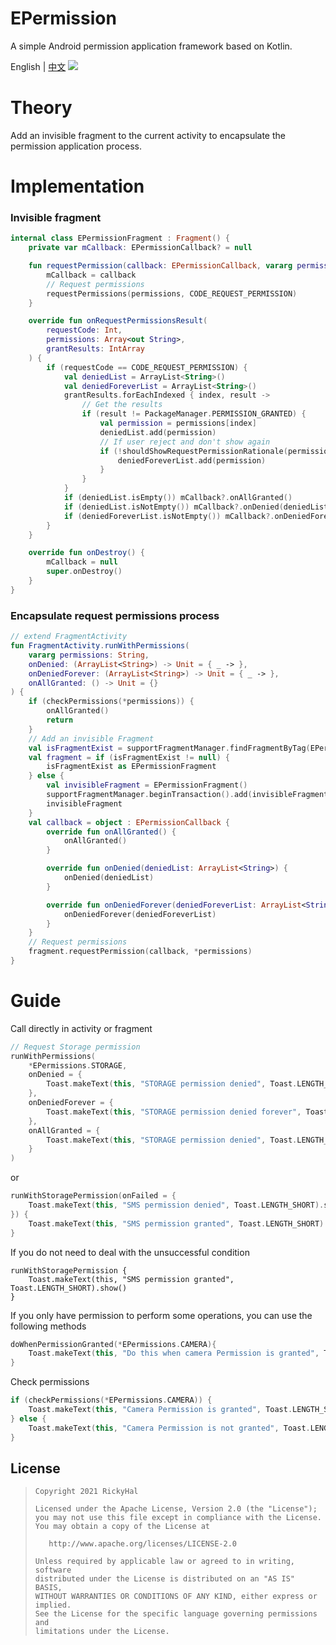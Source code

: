 # EPermission
A simple Android permission application framework based on Kotlin.

English | [中文](/README.zh.md)
[![](https://jitpack.io/v/RickyHal/EPermission.svg)](https://jitpack.io/#RickyHal/EPermission)

# Theory
Add an invisible fragment to the current activity to encapsulate the permission application process.

# Implementation
### Invisible fragment
```kotlin
internal class EPermissionFragment : Fragment() {
    private var mCallback: EPermissionCallback? = null

    fun requestPermission(callback: EPermissionCallback, vararg permissions: String) {
        mCallback = callback
        // Request permissions
        requestPermissions(permissions, CODE_REQUEST_PERMISSION)
    }

    override fun onRequestPermissionsResult(
        requestCode: Int,
        permissions: Array<out String>,
        grantResults: IntArray
    ) {
        if (requestCode == CODE_REQUEST_PERMISSION) {
            val deniedList = ArrayList<String>()
            val deniedForeverList = ArrayList<String>()
            grantResults.forEachIndexed { index, result ->
                // Get the results
                if (result != PackageManager.PERMISSION_GRANTED) {
                    val permission = permissions[index]
                    deniedList.add(permission)
                    // If user reject and don't show again
                    if (!shouldShowRequestPermissionRationale(permission)) {
                        deniedForeverList.add(permission)
                    }
                }
            }
            if (deniedList.isEmpty()) mCallback?.onAllGranted()
            if (deniedList.isNotEmpty()) mCallback?.onDenied(deniedList)
            if (deniedForeverList.isNotEmpty()) mCallback?.onDeniedForever(deniedForeverList)
        }
    }

    override fun onDestroy() {
        mCallback = null
        super.onDestroy()
    }
}
```

### Encapsulate request permissions process
```kotlin
// extend FragmentActivity
fun FragmentActivity.runWithPermissions(
    vararg permissions: String,
    onDenied: (ArrayList<String>) -> Unit = { _ -> },
    onDeniedForever: (ArrayList<String>) -> Unit = { _ -> },
    onAllGranted: () -> Unit = {}
) {
    if (checkPermissions(*permissions)) {
        onAllGranted()
        return
    }
    // Add an invisible Fragment
    val isFragmentExist = supportFragmentManager.findFragmentByTag(EPermissionFragment.TAG)
    val fragment = if (isFragmentExist != null) {
        isFragmentExist as EPermissionFragment
    } else {
        val invisibleFragment = EPermissionFragment()
        supportFragmentManager.beginTransaction().add(invisibleFragment, EPermissionFragment.TAG).commitNowAllowingStateLoss()
        invisibleFragment
    }
    val callback = object : EPermissionCallback {
        override fun onAllGranted() {
            onAllGranted()
        }

        override fun onDenied(deniedList: ArrayList<String>) {
            onDenied(deniedList)
        }

        override fun onDeniedForever(deniedForeverList: ArrayList<String>) {
            onDeniedForever(deniedForeverList)
        }
    }
    // Request permissions
    fragment.requestPermission(callback, *permissions)
}
```

# Guide
Call directly in activity or fragment
```kotlin
// Request Storage permission
runWithPermissions(
    *EPermissions.STORAGE,
    onDenied = {
        Toast.makeText(this, "STORAGE permission denied", Toast.LENGTH_SHORT).show()
    },
    onDeniedForever = {
        Toast.makeText(this, "STORAGE permission denied forever", Toast.LENGTH_SHORT).show()
    },
    onAllGranted = {
        Toast.makeText(this, "STORAGE permission denied", Toast.LENGTH_SHORT).show()
    }
)
```
or
```kotlin
runWithStoragePermission(onFailed = {
    Toast.makeText(this, "SMS permission denied", Toast.LENGTH_SHORT).show()
}) {
    Toast.makeText(this, "SMS permission granted", Toast.LENGTH_SHORT).show()
}
```
If you do not need to deal with the unsuccessful condition
```
runWithStoragePermission {
    Toast.makeText(this, "SMS permission granted", Toast.LENGTH_SHORT).show()
}
```
If you only have permission to perform some operations, you can use the following methods
```kotlin
doWhenPermissionGranted(*EPermissions.CAMERA){
    Toast.makeText(this, "Do this when camera Permission is granted", Toast.LENGTH_SHORT).show()
}
```
Check permissions
```kotlin
if (checkPermissions(*EPermissions.CAMERA)) {
    Toast.makeText(this, "Camera Permission is granted", Toast.LENGTH_SHORT).show()
} else {
    Toast.makeText(this, "Camera Permission is not granted", Toast.LENGTH_SHORT).show()
}
```

## License

> ```
> Copyright 2021 RickyHal
>
> Licensed under the Apache License, Version 2.0 (the "License");
> you may not use this file except in compliance with the License.
> You may obtain a copy of the License at
>
>    http://www.apache.org/licenses/LICENSE-2.0
>
> Unless required by applicable law or agreed to in writing, software
> distributed under the License is distributed on an "AS IS" BASIS,
> WITHOUT WARRANTIES OR CONDITIONS OF ANY KIND, either express or implied.
> See the License for the specific language governing permissions and
> limitations under the License.
> ```